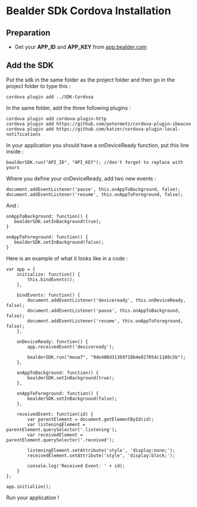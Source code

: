 # Bealder SDk Cordova Installation

## Preparation

 * Get your **APP_ID** and **APP_KEY** from [app.bealder.com](https://app.bealder.com)

## Add the SDK

Put the sdk in the same folder as the project folder and then go in the project folder to type this :

 ```
 cordova plugin add ../SDK-Cordova
 ```
In the same folder, add the three following plugins : 

 ```
 cordova plugin add cordova-plugin-http
 cordova plugin add https://github.com/petermetz/cordova-plugin-ibeacon
 cordova plugin add https://github.com/katzer/cordova-plugin-local-notifications
 ```

In your application you should have a onDeviceReady function, put this line inside :

 ```
 bealderSDK.run("API_ID", "API_KEY"); //don't forget to replace with yours
 ```

Where you define your onDeviceReady, add two new events :

 ```
 document.addEventListener('pause', this.onAppToBackground, false);
 document.addEventListener('resume', this.onAppToForeground, false);
 ```
And :

 ```
 onAppToBackground: function() {
 	bealderSDK.setInBackground(true);
 }
	
 onAppToForeground: function() {
	bealderSDK.setInBackground(false);
 }
 ```

Here is an example of what it looks like in a code :

```
var app = {
    initialize: function() {
        this.bindEvents();
    },

    bindEvents: function() {
        document.addEventListener('deviceready', this.onDeviceReady, false);
		document.addEventListener('pause', this.onAppToBackground, false);
		document.addEventListener('resume', this.onAppToForeground, false);
    },

    onDeviceReady: function() {
        app.receivedEvent('deviceready');
				
		bealderSDK.run("moua7", "9de400d31369718b4e827054c1180c5b");
    },
	
	onAppToBackground: function() {
		bealderSDK.setInBackground(true);
	},
	
	onAppToForeground: function() {
		bealderSDK.setInBackground(false);
	},
	
    receivedEvent: function(id) {
        var parentElement = document.getElementById(id);
        var listeningElement = parentElement.querySelector('.listening');
        var receivedElement = parentElement.querySelector('.received');

        listeningElement.setAttribute('style', 'display:none;');
        receivedElement.setAttribute('style', 'display:block;');

        console.log('Received Event: ' + id);
    }
};

app.initialize();
```

Run your application !
